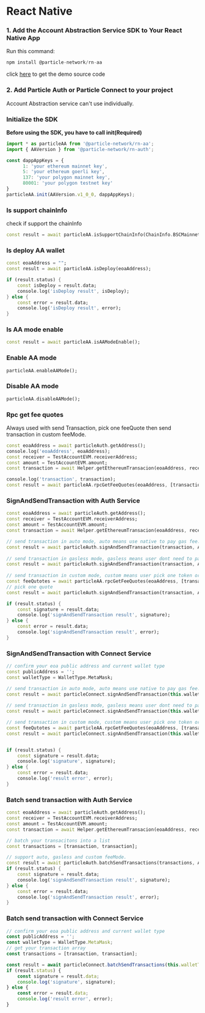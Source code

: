 # React Native

### 1. Add the Account Abstraction Service SDK to Your React Native App <a href="#add-sdks" id="add-sdks"></a>

Run this command:

```dart
npm install @particle-network/rn-aa
```

click [here](https://github.com/Particle-Network/particle-react-native/tree/master/particle-biconomy) to get the demo source code&#x20;

### 2. Add Particle Auth or Particle Connect to your project

Account Abstraction service can't use individually.

### Initialize the SDK

**Before using the SDK, you have to call init(Required)**&#x20;

```typescript
import * as particleAA from '@particle-network/rn-aa';
import { AAVersion } from '@particle-network/rn-auth';

const dappAppKeys = {
      1: 'your ethereum mainnet key',
      5: 'your ethereum goerli key',
      137: 'your polygon mainnet key',
      80001: 'your polygon testnet key'
}
particleAA.init(AAVersion.v1_0_0, dappAppKeys);
```

### Is support chainInfo

check if support the chainInfo

```dart
const result = await particleAA.isSupportChainInfo(ChainInfo.BSCMainnet);
```

### Is deploy AA wallet

```dart
const eoaAddress = "";
const result = await particleAA.isDeploy(eoaAddress);

if (result.status) {
    const isDeploy = result.data;
    console.log('isDeploy result', isDeploy);
} else {
    const error = result.data;
    console.log('isDeploy result', error);
}
```

### Is AA mode enable

```dart
const result = await particleAA.isAAModeEnable();
```

### Enable AA mode

```dart
particleAA.enableAAMode();
```

### Disable AA mode

```dart
particleAA.disableAAMode();
```

### Rpc get fee quotes

Always used with send Transaction, pick one feeQuote then send transaction in custom feeMode.

```dart
const eoaAddress = await particleAuth.getAddress();
console.log('eoaAddress', eoaAddress);
const receiver = TestAccountEVM.receiverAddress;
const amount = TestAccountEVM.amount;
const transaction = await Helper.getEthereumTransacion(eoaAddress, receiver, amount);

console.log('transaction', transaction);
const result = await particleAA.rpcGetFeeQuotes(eoaAddress, [transaction]);
```

### SignAndSendTransaction with Auth Service

```dart
const eoaAddress = await particleAuth.getAddress();
const receiver = TestAccountEVM.receiverAddress;
const amount = TestAccountEVM.amount;
const transaction = await Helper.getEthereumTransacion(eoaAddress, receiver, amount);

// send transaction in auto mode, auto means use native to pay gas fee.
const result = await particleAuth.signAndSendTransaction(transaction, AAFeeMode.auto())
    
// send transaction in gasless mode, gasless means user dont need to pay gas fee. 
const result = await particleAuth.signAndSendTransaction(transaction, AAFeeMode.gasless())
        
// send transaction in custom mode, custom means user pick one token or native to pay gas fee. 
const feeQutotes = await particleAA.rpcGetFeeQuotes(eoaAddress, [transaction]);
// pick one quote 
const result = await particleAuth.signAndSendTransaction(transaction, AAFeeMode.custom(feeQutotes[0]))

if (result.status) {
    const signature = result.data;
    console.log('signAndSendTransaction result', signature);
} else {
    const error = result.data;
    console.log('signAndSendTransaction result', error);
}
```

### SignAndSendTransaction with Connect Service

```dart
// confirm your eoa public address and current wallet type
const publicAddress = '';
const walletType = WalletType.MetaMask;

// send transaction in auto mode, auto means use native to pay gas fee.
const result = await particleConnect.signAndSendTransaction(this.walletType, this.publicAddress, transaction, 
    
// send transaction in gasless mode, gasless means user dont need to pay gas fee. 
const result = await particleConnect.signAndSendTransaction(this.walletType, this.publicAddress, transaction, AAFeeMode.gasless())

// send transaction in custom mode, custom means user pick one token or native to pay gas fee. 
const feeQutotes = await particleAA.rpcGetFeeQuotes(eoaAddress, [transaction]);
const result = await particleConnect.signAndSendTransaction(this.walletType, this.publicAddress, transaction, AAFeeMode.custom(feeQutotes[0]))


if (result.status) {
    const signature = result.data;
    console.log('signature', signature);
} else {
    const error = result.data;
    console.log('result error', error);
}
```

### Batch send transaction with Auth Service

```dart
const eoaAddress = await particleAuth.getAddress();
const receiver = TestAccountEVM.receiverAddress;
const amount = TestAccountEVM.amount;
const transaction = await Helper.getEthereumTransacion(eoaAddress, receiver, amount);

// batch your transacitons into a list
const transactions = [transaction, transaction];

// support auto, gasless and custom feeMode.
const result = await particleAuth.batchSendTransactions(transactions, AAFeeMode.auto);
if (result.status) {
    const signature = result.data;
    console.log('signAndSendTransaction result', signature);
} else {
    const error = result.data;
    console.log('signAndSendTransaction result', error);
}
```

### Batch send transaction with Connect Service

```javascript
// confirm your eoa public address and current wallet type
const publicAddress = '';
const walletType = WalletType.MetaMask;
// get your transaction array
const transactions = [transaction, transaction];

const result = await particleConnect.batchSendTransactions(this.walletType, this.publicAddress, transactions, AAFeeMode.auto());
if (result.status) {
    const signature = result.data;
    console.log('signature', signature);
} else {
    const error = result.data;
    console.log('result error', error);
}
```

